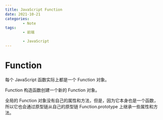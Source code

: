 ```yaml
---
title: JavaScript Function
date: 2021-10-21
categories:
        - Note
tags:
        - 前端

        - JavaScript
---
```


# Function

每个 JavaScript 函数实际上都是一个 Function 对象。

Function 构造函数创建一个新的 Function 对象。

全局的 Function 对象没有自己的属性和方法，但是，因为它本身也是一个函数，所以它也会通过原型链从自己的原型链 Function.prototype 上继承一些属性和方法。
